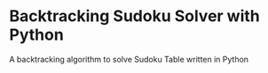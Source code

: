 # Backtracking Sudoku Solver with Python
A backtracking algorithm to solve Sudoku Table written in Python
